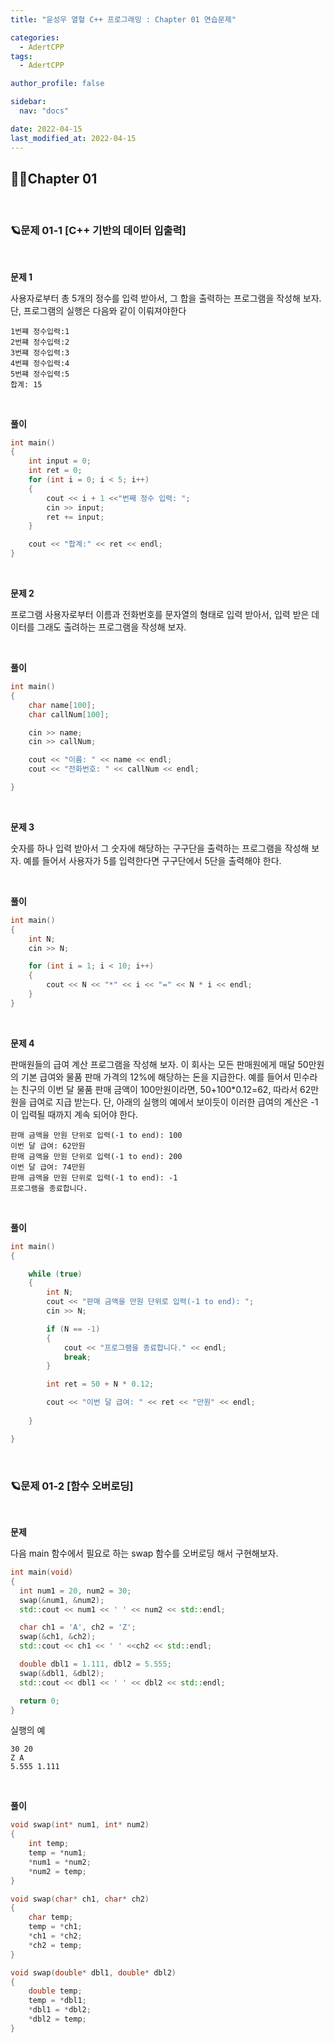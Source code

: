 ```yaml
---
title: "윤성우 열혈 C++ 프로그래밍 : Chapter 01 연습문제"

categories:
  - AdertCPP
tags:
  - AdertCPP

author_profile: false

sidebar:
  nav: "docs"

date: 2022-04-15
last_modified_at: 2022-04-15
---
```



## 🙇‍♀️Chapter 01


<br>

### 🪐문제 01-1 [C++ 기반의 데이터 입출력]

<br>

**문제 1**

사용자로부터 총 5개의 정수를 입력 받아서, 그 합을 출력하는 프로그램을 작성해 보자. 단, 프로그램의 실행은 다음뫄 같이 이뤄져야한다
```
1번쨰 정수입력:1
2번쨰 정수입력:2
3번쨰 정수입력:3
4번쨰 정수입력:4
5번쨰 정수입력:5
합계: 15
```

<br>

**풀이**

```cpp
int main()
{
	int input = 0;
	int ret = 0;
	for (int i = 0; i < 5; i++)
	{
		cout << i + 1 <<"번째 정수 입력: ";
		cin >> input;
		ret += input;
	}

	cout << "합계:" << ret << endl;
}
```

<br>

**문제 2**

프로그램 사용자로부터 이름과 전화번호를 문자열의 형태로 입력 받아서, 입력 받은 데이터를 그래도 출려하는 프로그램을 작성해 보자.

<br>

**풀이**

```cpp
int main()
{
	char name[100];
	char callNum[100];

	cin >> name;
	cin >> callNum;

	cout << "이름: " << name << endl;
	cout << "전화번호: " << callNum << endl;

}
```

<br>

**문제 3**

숫자를 하나 입력 받아서 그 숫자에 해당하는 구구단을 출력하는 프로그램을 작성해 보자. 예를 들어서 사용자가 5를 입력한다면 구구단에서 5단을 출력해야 한다.

<br>

**풀이**

```cpp
int main()
{
	int N;
	cin >> N;

	for (int i = 1; i < 10; i++)
	{
		cout << N << "*" << i << "=" << N * i << endl;
	}
}
```

<br>

**문제 4**

판매원들의 급여 계산 프로그램을 작성해 보자. 이 회사는 모든 판매원에게 매달 50만원의 기본 급여와 물품 판매 가격의 12%에 해당하는 돈을 지급한다. 예를 들어서 민수라는 친구의 이번 달 물품 판매 금액이 100만원이라면, 50+100*0.12=62, 따라서 62만원을 급여로 지급 받는다. 단, 아래의 실행의 예에서 보이듯이 이러한 급여의 계산은 -1이 입력될 때까지 계속 되어야 한다.

```
판매 금액을 만원 단위로 입력(-1 to end): 100
이번 달 급여: 62만원
판매 금액을 만원 단위로 입력(-1 to end): 200
이번 달 급여: 74만원
판매 금액을 만원 단위로 입력(-1 to end): -1
프로그램을 종료합니다.
```

<br>

**풀이**

```cpp
int main()
{

	while (true)
	{
		int N;
		cout << "판매 금액을 만원 단위로 입력(-1 to end): ";
		cin >> N;

		if (N == -1)
		{
			cout << "프로그램을 종료합니다." << endl;
			break;
		}

		int ret = 50 + N * 0.12;

		cout << "이번 달 급여: " << ret << "만원" << endl;
		
	}

}
```

<br>

### 🪐문제 01-2 [함수 오버로딩]

<br>

**문제**

다음 main 함수에서 필요로 하는 swap 함수를 오버로딩 해서 구현해보자.

```cpp
int main(void)
{
  int num1 = 20, num2 = 30;
  swap(&num1, &num2);
  std::cout << num1 << ' ' << num2 << std::endl;

  char ch1 = 'A', ch2 = 'Z';
  swap(&ch1, &ch2);
  std::cout << ch1 << ' ' <<ch2 << std::endl;

  double dbl1 = 1.111, dbl2 = 5.555;
  swap(&dbl1, &dbl2);
  std::cout << dbl1 << ' ' << dbl2 << std::endl;

  return 0;
}
```

실행의 예
```
30 20
Z A
5.555 1.111
```

<br>

**풀이**

```cpp
void swap(int* num1, int* num2)
{
	int temp;
	temp = *num1;
	*num1 = *num2;
	*num2 = temp;
}

void swap(char* ch1, char* ch2)
{
	char temp;
	temp = *ch1;
	*ch1 = *ch2;
	*ch2 = temp;
}

void swap(double* dbl1, double* dbl2)
{
	double temp;
	temp = *dbl1;
	*dbl1 = *dbl2;
	*dbl2 = temp;
}
```



